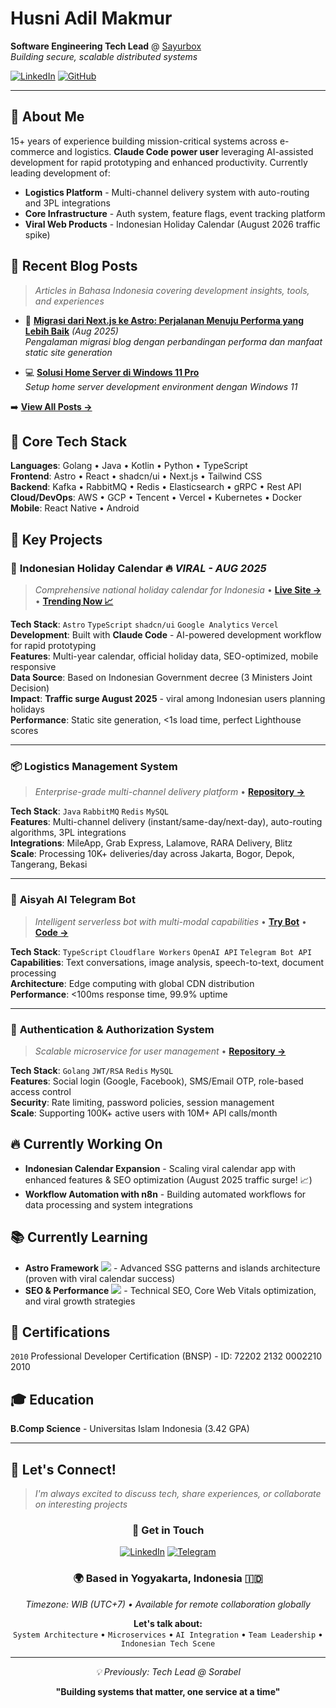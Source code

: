 # Husni Adil Makmur

**Software Engineering Tech Lead** @ [Sayurbox](https://sayurbox.com)  
_Building secure, scalable distributed systems_

[![LinkedIn](https://img.shields.io/badge/LinkedIn-Connect-blue?style=flat&logo=linkedin)](https://www.linkedin.com/in/husniadil)
[![GitHub](https://img.shields.io/badge/GitHub-Follow-black?style=flat&logo=github)](https://github.com/husniadil)

---

## 👋 About Me

15+ years of experience building mission-critical systems across e-commerce and logistics. **Claude Code power user** leveraging AI-assisted development for rapid prototyping and enhanced productivity. Currently leading development of:

- **Logistics Platform** - Multi-channel delivery system with auto-routing and 3PL integrations
- **Core Infrastructure** - Auth system, feature flags, event tracking platform
- **Viral Web Products** - Indonesian Holiday Calendar (August 2026 traffic spike)

## 📝 Recent Blog Posts

> _Articles in Bahasa Indonesia covering development insights, tools, and experiences_

- 🚀 **[Migrasi dari Next.js ke Astro: Perjalanan Menuju Performa yang Lebih Baik](https://husniadil.com/blog/migrasi-dari-nextjs-ke-astro)** _(Aug 2025)_  
  _Pengalaman migrasi blog dengan perbandingan performa dan manfaat static site generation_

- 💻 **[Solusi Home Server di Windows 11 Pro](https://husniadil.com/blog/solusi-home-server-di-windows-11-pro)**  
  _Setup home server development environment dengan Windows 11_

➡️ **[View All Posts →](https://husniadil.com/blog)**

## 🔧 Core Tech Stack

**Languages**: Golang • Java • Kotlin • Python • TypeScript  
**Frontend**: Astro • React • shadcn/ui • Next.js • Tailwind CSS  
**Backend**: Kafka • RabbitMQ • Redis • Elasticsearch • gRPC • Rest API  
**Cloud/DevOps**: AWS • GCP • Tencent • Vercel • Kubernetes • Docker  
**Mobile**: React Native • Android

## 🚀 Key Projects

### 📅 **Indonesian Holiday Calendar** 🔥 _VIRAL - AUG 2025_

> _Comprehensive national holiday calendar for Indonesia_ • **[Live Site →](https://husniadil.com/calendar)** • **[Trending Now 📈](https://husniadil.com/calendar/2026)**

**Tech Stack**: `Astro` `TypeScript` `shadcn/ui` `Google Analytics` `Vercel`  
**Development**: Built with **Claude Code** - AI-powered development workflow for rapid prototyping  
**Features**: Multi-year calendar, official holiday data, SEO-optimized, mobile responsive  
**Data Source**: Based on Indonesian Government decree (3 Ministers Joint Decision)  
**Impact**: **Traffic surge August 2025** - viral among Indonesian users planning holidays  
**Performance**: Static site generation, <1s load time, perfect Lighthouse scores

---

### 📦 **Logistics Management System**

> _Enterprise-grade multi-channel delivery platform_ • **[Repository →](https://github.com/sayurbox)**

**Tech Stack**: `Java` `RabbitMQ` `Redis` `MySQL`  
**Features**: Multi-channel delivery (instant/same-day/next-day), auto-routing algorithms, 3PL integrations  
**Integrations**: MileApp, Grab Express, Lalamove, RARA Delivery, Blitz  
**Scale**: Processing 10K+ deliveries/day across Jakarta, Bogor, Depok, Tangerang, Bekasi

---

### 🤖 **Aisyah AI Telegram Bot**

> _Intelligent serverless bot with multi-modal capabilities_ • **[Try Bot](https://t.me/aisyah_ai_bot)** • **[Code →](https://github.com/husniadil/aisyah-ai)**

**Tech Stack**: `TypeScript` `Cloudflare Workers` `OpenAI API` `Telegram Bot API`  
**Capabilities**: Text conversations, image analysis, speech-to-text, document processing  
**Architecture**: Edge computing with global CDN distribution  
**Performance**: <100ms response time, 99.9% uptime

---

### 🔐 **Authentication & Authorization System**

> _Scalable microservice for user management_ • **[Repository →](https://github.com/sayurbox)**

**Tech Stack**: `Golang` `JWT/RSA` `Redis` `MySQL`  
**Features**: Social login (Google, Facebook), SMS/Email OTP, role-based access control  
**Security**: Rate limiting, password policies, session management  
**Scale**: Supporting 100K+ active users with 10M+ API calls/month

## 🔥 Currently Working On

- **Indonesian Calendar Expansion** - Scaling viral calendar app with enhanced features & SEO optimization (August 2025 traffic surge! 📈)
- **Workflow Automation with n8n** - Building automated workflows for data processing and system integrations

## 📚 Currently Learning

- **Astro Framework** ![](https://geps.dev/progress/85) - Advanced SSG patterns and islands architecture (proven with viral calendar success)
- **SEO & Performance** ![](https://geps.dev/progress/75) - Technical SEO, Core Web Vitals optimization, and viral growth strategies

## 🏅 Certifications

`2010` Professional Developer Certification (BNSP) - ID: 72202 2132 0002210 2010

## 🎓 Education

**B.Comp Science** - Universitas Islam Indonesia (3.42 GPA)

---

## 🤝 Let's Connect!

> _I'm always excited to discuss tech, share experiences, or collaborate on interesting projects_

<div align="center">

### 📧 **Get in Touch**

[![LinkedIn](https://img.shields.io/badge/LinkedIn-Professional-0077B5?style=for-the-badge&logo=linkedin&logoColor=white)](https://www.linkedin.com/in/husniadil)
[![Telegram](https://img.shields.io/badge/Telegram-@husniadil-26A5E4?style=for-the-badge&logo=telegram&logoColor=white)](https://t.me/husniadil)

### 🌍 **Based in Yogyakarta, Indonesia** 🇮🇩

_Timezone: WIB (UTC+7) • Available for remote collaboration globally_

**Let's talk about:**  
`System Architecture` • `Microservices` • `AI Integration` • `Team Leadership` • `Indonesian Tech Scene`

</div>

---

<div align="center">

_💡 Previously: Tech Lead @ Sorabel_

**"Building systems that matter, one service at a time"**

</div>
